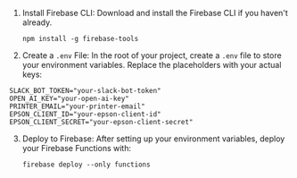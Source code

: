 1. Install Firebase CLI: Download and install the Firebase CLI if you haven't already.

   ```npm install -g firebase-tools```

2. Create a ```.env``` File:
   In the root of your project, create a ```.env``` file to store your environment variables. Replace the placeholders with your actual keys:

```
SLACK_BOT_TOKEN="your-slack-bot-token"
OPEN_AI_KEY="your-open-ai-key"
PRINTER_EMAIL="your-printer-email"
EPSON_CLIENT_ID="your-epson-client-id"
EPSON_CLIENT_SECRET="your-epson-client-secret"
```

3. Deploy to Firebase:
   After setting up your environment variables, deploy your Firebase Functions with:
   
   ```
   firebase deploy --only functions
   ```
